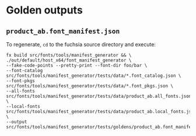 # Golden outputs

## `product_ab.font_manifest.json`

To regenerate, `cd` to the fuchsia source directory and execute:

```shell
fx build src/fonts/tools/manifest_generator && \
./out/default/host_x64/font_manifest_generator \
--fake-code-points --pretty-print --font-dir foo/bar \
--font-catalog src/fonts/tools/manifest_generator/tests/data/*.font_catalog.json \
--font-pkgs src/fonts/tools/manifest_generator/tests/data/*.font_pkgs.json \
--all-fonts src/fonts/tools/manifest_generator/tests/data/product_ab.all_fonts.json \
--local-fonts src/fonts/tools/manifest_generator/tests/data/product_ab.local_fonts.json \
--output src/fonts/tools/manifest_generator/tests/goldens/product_ab.font_manifest.json
```
